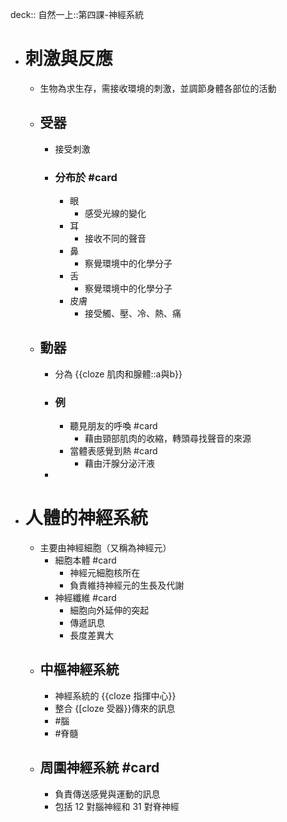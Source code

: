 deck:: 自然一上::第四課-神經系統

- # 刺激與反應
	- 生物為求生存，需接收環境的刺激，並調節身體各部位的活動
	- ## 受器
		- 接受刺激
		- ### 分布於 #card
			- 眼
				- 感受光線的變化
			- 耳
				- 接收不同的聲音
			- 鼻
				- 察覺環境中的化學分子
			- 舌
				- 察覺環境中的化學分子
			- 皮膚
				- 接受觸、壓、冷、熱、痛
	- ## 動器
		- 分為 {{cloze 肌肉和腺體::a與b}}
		- ### 例
			- 聽見朋友的呼喚 #card
				- 藉由頸部肌肉的收縮，轉頭尋找聲音的來源
			- 當體表感覺到熱 #card
				- 藉由汗腺分泌汗液
		-
- # 人體的神經系統
	- 主要由神經細胞（又稱為神經元）
		- 細胞本體 #card
			- 神經元細胞核所在
			- 負責維持神經元的生長及代謝
		- 神經纖維 #card
			- 細胞向外延伸的突起
			- 傳遞訊息
			- 長度差異大
	- ## 中樞神經系統
		- 神經系統的 {{cloze 指揮中心}}
		- 整合 {[cloze 受器}}傳來的訊息
		- #腦
		- #脊髓
	- ## 周圍神經系統 #card
		- 負責傳送感覺與運動的訊息
		- 包括 12 對腦神經和 31 對脊神經